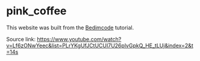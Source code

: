 # pink_coffee

This website was built from the <a href="https://www.youtube.com/channel/UCgkDs77BoEhMIgRUB4MKrtQ ">Bedimcode</a> tutorial. 

Source link: https://www.youtube.com/watch?v=Lf6zONwYeec&list=PLrYKgUfJCtUCUI7U26plvGpkQ_HE_tLUj&index=2&t=14s
